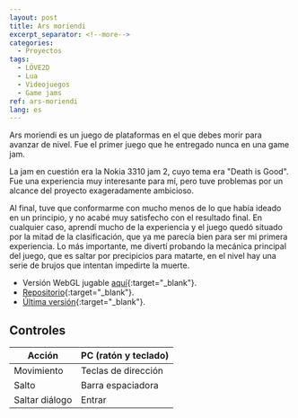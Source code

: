 ```yaml
---
layout: post
title: Ars moriendi
excerpt_separator: <!--more-->
categories:
  - Proyectos
tags:
  - LÖVE2D
  - Lua
  - Videojuegos
  - Game jams
ref: ars-moriendi
lang: es
---
```


Ars moriendi es un juego de plataformas en el que debes morir para avanzar de nivel.
Fue el primer juego que he entregado nunca en una game jam.

La jam en cuestión era la Nokia 3310 jam 2, cuyo tema era "Death is Good".
Fue una experiencia muy interesante para mí, pero tuve problemas por un alcance del proyecto exageradamente ambicioso.

<!--more-->

Al final, tuve que conformarme con mucho menos de lo que había ideado en un principio, y no acabé muy satisfecho con el resultado final.
En cualquier caso, aprendí mucho de la experiencia y el juego quedó situado por la mitad de la clasificación, que ya me parecía bien para ser mi primera experiencia.
Lo más importante, me divertí probando la mecánica principal del juego, que es saltar por precipicios para matarte, en el nivel hay una serie de brujos que intentan impedirte la muerte. 

* Versión WebGL jugable [aquí](/ars-moriendi){:target="_blank"}.
* [Repositorio](https://github.com/azarrias/ars-moriendi){:target="_blank"}.
* [Última versión](https://github.com/azarrias/ars-moriendi/releases/latest){:target="_blank"}.

## Controles

Acción         | PC (ratón y teclado)       
-------------- | ---------------------------
Movimiento     | Teclas de dirección        
Salto          | Barra espaciadora
Saltar diálogo | Entrar                     
